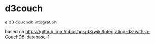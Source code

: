 d3couch
=======

a d3 couchdb integration

based on <https://github.com/mbostock/d3/wiki/Integrating-d3-with-a-CouchDB-database-1>
